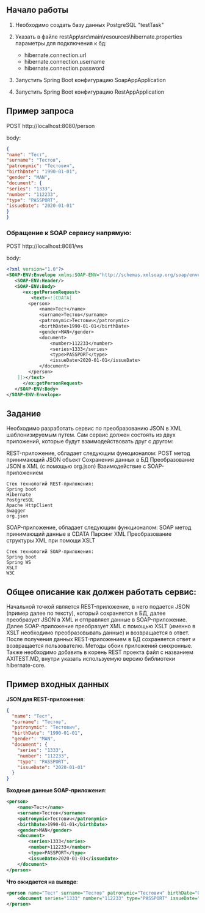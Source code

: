 ## Начало работы

1. Необходимо создать базу данных PostgreSQL "testTask"
2. Указать в файле restApp\src\main\resources\hibernate.properties параметры для подключения к бд:

    - hibernate.connection.url
    - hibernate.connection.username
    - hibernate.connection.password

3. Запустить Spring Boot конфигурацию SoapAppApplication
4. Запустить Spring Boot конфигурацию RestAppApplication

## Пример запроса 


POST http://localhost:8080/person

body:
```json
{
"name": "Тест",
"surname": "Тестов",
"patronymic": "Тестович",
"birthDate": "1990-01-01",
"gender": "MAN",
"document": {
"series": "1333",
"number": "112233",
"type": "PASSPORT",
"issueDate": "2020-01-01"
}
}
```
### Обращение к SOAP сервису напрямую:

POST http://localhost:8081/ws

body:
```xml
<?xml version="1.0"?>
<SOAP-ENV:Envelope xmlns:SOAP-ENV="http://schemas.xmlsoap.org/soap/envelope/" xmlns:ex="http://soapapp.com/soapapp">
   <SOAP-ENV:Header/>
   <SOAP-ENV:Body>
      <ex:getPersonRequest>
         <text><![CDATA[
        <person>
            <name>Тест</name>
            <surname>Тестов</surname>
            <patronymic>Тестович</patronymic>
            <birthDate>1990-01-01</birthDate>
            <gender>MAN</gender>
            <document>
                <number>112233</number>
                <series>1333</series>
                <type>PASSPORT</type>
                <issueDate>2020-01-01</issueDate>
            </document>
        </person>
    ]]></text>
      </ex:getPersonRequest>
   </SOAP-ENV:Body>
</SOAP-ENV:Envelope>
```


## Задание


Необходимо разработать сервис по преобразованию JSON в XML шаблонизируемым путем.
Сам сервис должен состоять из двух приложений, которые будут взаимодействовать друг с другом:

REST-приложение, обладает следующим функционалом:
POST метод принимающий JSON объект
Сохранения данных в БД
Преобразование JSON в XML (с помощью org.json)
Взаимодействие с SOAP-приложением

    Стек технологий REST-приложения:
    Spring boot
    Hibernate
    PostgreSQL
    Apache HttpClient
    Swagger
    org.json

SOAP-приложение, обладает следующим функционалом:
SOAP метод принимающий данные в CDATA
Парсинг XML
Преобразование структуры XML при помощи XSLT

    Стек технологий SOAP-приложения:
    Spring boot
    Spring WS
    XSLT
    W3C

## Общее описание как должен работать сервис:

Начальной точкой является REST-приложение, в него подается JSON (пример далее по тексту), который сохраняется в БД, далее преобразует JSON в XML и отправляет данные в SOAP-приложение. Далее SOAP-приложение преобразует XML с помощью XSLT (именно в XSLT необходимо преобразовывать данные) и возвращается в ответ. После получения данных REST-приложением в БД сохраняется ответ и возвращается пользователю. Методы обоих приложений синхронные. Также необходимо добавить в корень REST проекта файл с названием AXITEST.MD, внутри указать используемую версию библиотеки hibernate-core.

## Пример входных данных

**JSON для REST-приложения**:

```json
{
  "name": "Тест",
  "surname": "Тестов",
  "patronymic": "Тестович",
  "birthDate": "1990-01-01",
  "gender": "MAN",
  "document": {
    "series": "1333",
    "number": "112233",
    "type": "PASSPORT",
    "issueDate": "2020-01-01"
  }
}
```
**Входные данные SOAP-приложения**:
```xml
<person>
    <name>Тест</name>
    <surname>Тестов</surname>
    <patronymic>Тестович</patronymic>
    <birthDate>1990-01-01</birthDate>
    <gender>MAN</gender>
    <document>
        <series>1333</series>
        <number>112233</number>
        <type>PASSPORT</type>
        <issueDate>2020-01-01</issueDate>
    </document>
</person>
```
 
 
**Что ожидается на выходе**:

```xml
<person name="Тест" surname="Тестов" patronymic="Тестович" birthDate="01.01.1990" gender="MAN">
    <document series="1333" number="112233" type="PASSPORT" issueDate="01.01.2020"/>
</person>
```



